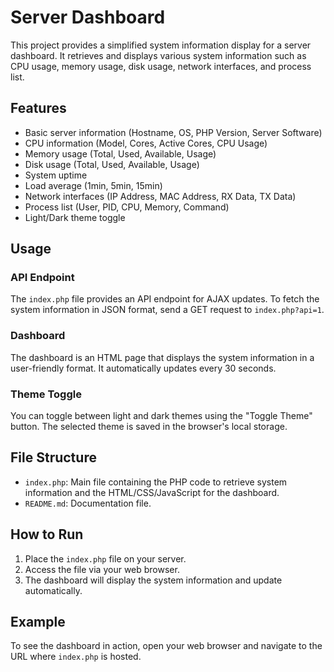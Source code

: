 # Server Dashboard

This project provides a simplified system information display for a server dashboard. It retrieves and displays various system information such as CPU usage, memory usage, disk usage, network interfaces, and process list.

## Features

- Basic server information (Hostname, OS, PHP Version, Server Software)
- CPU information (Model, Cores, Active Cores, CPU Usage)
- Memory usage (Total, Used, Available, Usage)
- Disk usage (Total, Used, Available, Usage)
- System uptime
- Load average (1min, 5min, 15min)
- Network interfaces (IP Address, MAC Address, RX Data, TX Data)
- Process list (User, PID, CPU, Memory, Command)
- Light/Dark theme toggle

## Usage

### API Endpoint

The `index.php` file provides an API endpoint for AJAX updates. To fetch the system information in JSON format, send a GET request to `index.php?api=1`.

### Dashboard

The dashboard is an HTML page that displays the system information in a user-friendly format. It automatically updates every 30 seconds.

### Theme Toggle

You can toggle between light and dark themes using the "Toggle Theme" button. The selected theme is saved in the browser's local storage.

## File Structure

- `index.php`: Main file containing the PHP code to retrieve system information and the HTML/CSS/JavaScript for the dashboard.
- `README.md`: Documentation file.

## How to Run

1. Place the `index.php` file on your server.
2. Access the file via your web browser.
3. The dashboard will display the system information and update automatically.

## Example

To see the dashboard in action, open your web browser and navigate to the URL where `index.php` is hosted.
